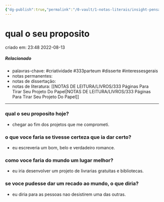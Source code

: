 ```yaml
---
{"dg-publish":true,"permalink":"/0-vault/1-notas-literais/insight-pensamento-e-meditacao/qual-o-seu-proposito/","tags":["criatividade","333parteum","disserte","interessesgerais"],"dgHomeLink":true,"dgShowLocalGraph":true,"dgShowFileTree":true,"dgEnableSearch":true,"noteIcon":""}
---
```



# qual o seu proposito
criado em: 23:48 2022-08-13

##### Relacionado
- palavras-chave: #criatividade #333parteum #disserte #interessesgerais 
- notas permanentes: 
- notas de dissertação:
- notas de literatura: [[NOTAS DE LEITURA/LIVROS/333 Páginas Para Tirar Seu Projeto Do Papel\|NOTAS DE LEITURA/LIVROS/333 Páginas Para Tirar Seu Projeto Do Papel]]

---
### qual o seu proposito hoje?
- chegar ao fim dos projetos que me comprometi.
### o que voce faria se tivesse certeza que ia dar certo?
- eu escreveria um bom, belo e verdadeiro romance.
### como voce faria do mundo um lugar melhor?
- eu iria desenvolver um projeto de livrarias gratuitas e bibliotecas.
### se voce pudesse dar um recado ao mundo, o que diria?
- eu diria para as pessoas nao desistirem uma das outras.